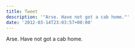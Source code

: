 ```yaml
---
title: Tweet
description: '"Arse. Have not got a cab home."'
date: '2012-03-14T23:03:57+00:00'
---
```

Arse. Have not got a cab home.
